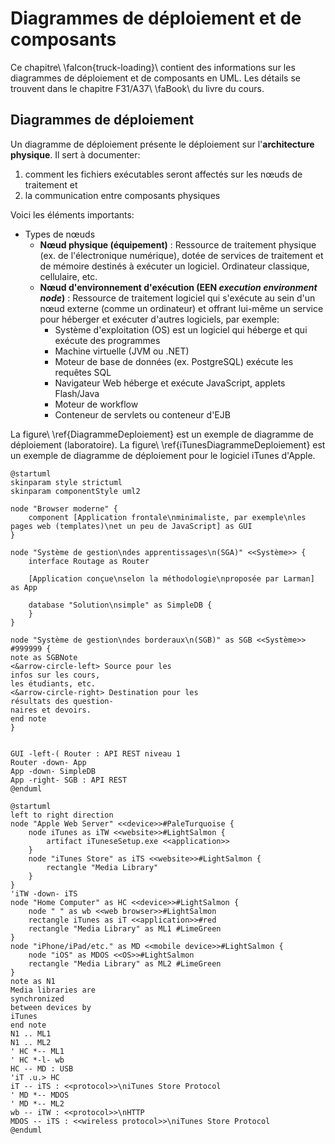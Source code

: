 # Diagrammes de déploiement et de composants

Ce chapitre\ \faIcon{truck-loading}\ contient des informations sur les diagrammes de déploiement et de composants en UML. Les détails se trouvent dans le chapitre F31/A37\ \faBook\ du livre du cours.

## Diagrammes de déploiement

Un diagramme de déploiement présente le déploiement sur l'**architecture physique**. Il sert à documenter:

1. comment les fichiers exécutables seront affectés sur les nœuds de traitement et 
2. la communication entre composants physiques

Voici les éléments importants:

- Types de nœuds
  - **Nœud physique (équipement)** : Ressource de traitement physique (ex. de l'électronique numérique), dotée de services de traitement et de mémoire destinés à exécuter un logiciel. Ordinateur classique, cellulaire, etc.
  - **Nœud d'environnement d'exécution  (EEN *execution environment node*)** : Ressource de traitement logiciel qui s'exécute au sein d'un nœud externe (comme un ordinateur) et offrant lui-même un service pour héberger et exécuter d'autres logiciels, par exemple:
    - Système d'exploitation (OS) est un logiciel qui héberge et qui exécute des programmes
    - Machine virtuelle (JVM ou .NET)
    - Moteur de base de données (ex. PostgreSQL) exécute les requêtes SQL
    - Navigateur Web héberge et exécute JavaScript, applets Flash/Java
    - Moteur de workflow
    - Conteneur de servlets ou conteneur d'EJB

La figure\ \ref{DiagrammeDeploiement} est un exemple de diagramme de déploiement (laboratoire). 
La figure\ \ref{iTunesDiagrammeDeploiement} est un exemple de diagramme de déploiement pour le logiciel iTunes d'Apple. 

```{.plantuml caption="Diagramme de déploiement du système à développer pour le laboratoire. [(PlantUML)](http://www.plantuml.com/plantuml/uml/ZLDHQnin37xthn0PZ1HwXUrj8uGcT8IECKPlUrhseDmfgPbFzcGxQHdzFLj-H_vOvRkaetsQuUuaMVxqwPFlCYQKb3jdua_B0GKxYEdUaRx5DYzs6jy5pyIfxbDqywqnx5k2qLpyBf90fvumZU2t0LrF9-3xB0Hd6qpMCwp5Sq97I-uismwTZOdEGQi0tL4NoewZg86DldUqWd4gOKmKpvPC2J93e0nQ-YDkiMx4XlG3CCBYsxLvEB6gxsCw_Esev2bIgRtaLY4n155MDiPIOSdZUZ4x6y5aSZendHuxi9n8rjWGtFYSDBiKAIQ9wHEUDTPuFlp9oZwIKzSXT8TzklMjTtvZDHx41nyFU-gR_OJI8VUy5MN0Qp7X2cDXxrqUA4TRD1cLlBeth-P7UW_m7zsklEXKCD_rZSxF1g35_7c_hzxrIu7P9pgcV5RJJ5wZw7ohnahZg7AqJbEeVHPL9UW7T5R6yjf7Y8EdGcI9vs2AhGharY8d3L1gBbxYYTtSAk1LeSo3Za-eSjZ7x1Ac2AMJNtdegpACLZIWLw6bhRSIBmnn2uLwKSJeFO2UQJK-ZWlUm-pBDTnygBy2sorXXZVck5MrViTLFmHzJkv9wo7MqwnwtVuXcKkjgZ_28m00)" #DiagrammeDeploiement }
@startuml
skinparam style strictuml
skinparam componentStyle uml2

node "Browser moderne" {
    component [Application frontale\nminimaliste, par exemple\nles pages web (templates)\net un peu de JavaScript] as GUI
}

node "Système de gestion\ndes apprentissages\n(SGA)" <<Système>> {
    interface Routage as Router

    [Application conçue\nselon la méthodologie\nproposée par Larman] as App

    database "Solution\nsimple" as SimpleDB {
    } 
}

node "Système de gestion\ndes borderaux\n(SGB)" as SGB <<Système>> #999999 {
note as SGBNote
<&arrow-circle-left> Source pour les
infos sur les cours, 
les étudiants, etc.
<&arrow-circle-right> Destination pour les
résultats des question-
naires et devoirs.
end note
}


GUI -left-( Router : API REST niveau 1
Router -down- App
App -down- SimpleDB
App -right- SGB : API REST
@enduml
```

```{.plantuml caption="Diagramme de déploiement pour iTunes d'Apple, inspiré de [ceci](https://www.uml-diagrams.org/apple-itunes-uml-deployment-diagram-example.html). [(PlantUML)](http://www.plantuml.com/plantuml/uml/ZLF9JkGm4BtxAqhXW3HIWfeZGX6RH1yQEb9wr9UvE4b1MtBiO3k4dX7_FbM91M4Hu9ENUlKMssS-I1VwLWkDTm621QVkTm4QvR0EoXfXR8EGd7UTHjXY1IMwHtG9d9us-AXgpFE3GchSzEwXjyeZ_1D0OuIfJM_GW_Gqsn9YmCghm90LivHIjzP400-Iekva7I8GImnzb-4J4bQI0bLBrfJd8-BvbIY9J6Mm3fE9iFm18PkKvfwi9JVOA0ahLJdfzaaaU1Q7h3njx61IxXdZMDeMuTAsNHyu2-9RNiuJ-SWsuM2i7Qf96bJE3XxTMu1uAsoUuViO3XmsuaiVZBjPBO08MhnsY8OynSYAdJLuf0hP766eiwdsYZXQMobgzQqRjIuZQCrXhyilZNogxFYzie1ySBiGKxKUgnK7u53ulQbtpXhrbtnN60P2HPaUghsOiX9e6k1EudO1MSR-NsR7uf2lwbUQZjjneLEw4q5Jthw24_XTNl3DGzPdEPLGOpxYDtL2HZjdWwsjplC_Plxme8W7r9VQZ2GKpMn5_7JvOwljXrRBpQOGOvOphe4-eaRluNlIC_9DF_a_)" #iTunesDiagrammeDeploiement }
@startuml
left to right direction
node "Apple Web Server" <<device>>#PaleTurquoise {
    node iTunes as iTW <<website>>#LightSalmon {
        artifact iTuneseSetup.exe <<application>>
    }
    node "iTunes Store" as iTS <<website>>#LightSalmon {
        rectangle "Media Library"
    }
}
'iTW -down- iTS
node "Home Computer" as HC <<device>>#LightSalmon {
    node " " as wb <<web browser>>#LightSalmon
    rectangle iTunes as iT <<application>>#red
    rectangle "Media Library" as ML1 #LimeGreen
}
node "iPhone/iPad/etc." as MD <<mobile device>>#LightSalmon {
    node "iOS" as MDOS <<OS>>#LightSalmon
    rectangle "Media Library" as ML2 #LimeGreen
}
note as N1
Media libraries are
synchronized
between devices by
iTunes
end note
N1 .. ML1
N1 .. ML2
' HC *-- ML1
' HC *-l- wb
HC -- MD : USB
'iT .u.> HC
iT -- iTS : <<protocol>>\niTunes Store Protocol
' MD *-- MDOS
' MD *-- ML2
wb -- iTW : <<protocol>>\nHTTP
MDOS -- iTS : <<wireless protocol>>\niTunes Store Protocol
@enduml
```
